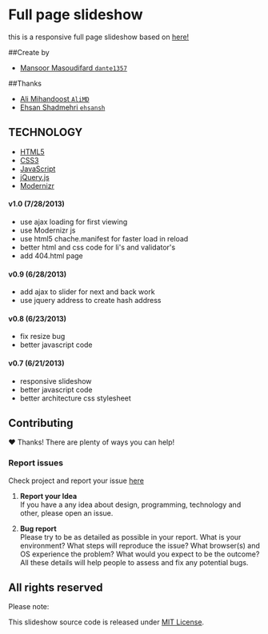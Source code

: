 # Full page slideshow
this is a responsive full page slideshow based on [here!](http://www.lacoste.com/polo/#!/1933)

##Create by
* [Mansoor Masoudifard `dante1357`](https://github.com/dante1357)

##Thanks
* [Ali Mihandoost `AliMD`](https://github.com/AliMD)
* [Ehsan Shadmehri `ehsansh`](https://github.com/ehsansh)

## TECHNOLOGY
* [HTML5](http://en.wikipedia.org/wiki/HTML5)
* [CSS3](http://en.wikipedia.org/wiki/CSS3#CSS_3)
* [JavaScript](http://en.wikipedia.org/wiki/Javascript)
* [jQuery.js](http://jquery.com/)
* [Modernizr](http://modernizr.com/)

#### v1.0 (7/28/2013)
* use ajax loading for first viewing
* use Modernizr js
* use html5 chache.manifest for faster load in reload
* better html and css code for li's and validator's
* add 404.html page

#### v0.9 (6/28/2013)
* add ajax to slider for next and back work
* use jquery address to create hash address

#### v0.8 (6/23/2013)
* fix resize bug
* better javascript code

#### v0.7 (6/21/2013)
* responsive slideshow
* better javascript code
* better architecture css stylesheet

## Contributing
♥ Thanks! There are plenty of ways you can help!  

### Report issues
Check project and report your issue [here](https://github.com/dante1357/W3-final-slider-project/issues)    

1. **Report your Idea**  
  If you have a any idea about design, programming, technology and other, please open an issue.
  
1. **Bug report**  
  Please try to be as detailed as possible in your report. What is your
environment? What steps will reproduce the issue? What browser(s) and OS
experience the problem? What would you expect to be the outcome? All these
details will help people to assess and fix any potential bugs.

## All rights reserved ###
Please note: 
  
This slideshow source code is released under [MIT License](http://opensource.org/licenses/MIT). 